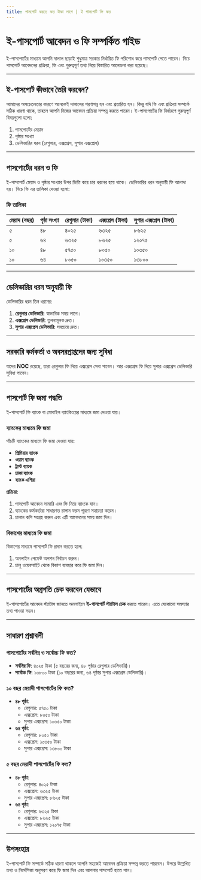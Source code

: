 ```yaml
---
title: পাসপোর্ট করতে কত টাকা লাগে | ই পাসপোর্ট ফি কত
---
```

# ই-পাসপোর্ট আবেদন ও ফি সম্পর্কিত গাইড

ই-পাসপোর্টের মাধ্যমে আপনি দালাল ছাড়াই শুধুমাত্র সরকার নির্ধারিত ফি পরিশোধ করে পাসপোর্ট পেতে পারেন। নিচে পাসপোর্ট আবেদনের প্রক্রিয়া, ফি এবং গুরুত্বপূর্ণ তথ্য নিয়ে বিস্তারিত আলোচনা করা হয়েছে।

---

## ই-পাসপোর্ট কীভাবে তৈরি করবেন?
আমাদের অসচেতনতার কারণে অনেকেই দালালের শরণাপন্ন হন এবং প্রতারিত হন। কিন্তু যদি ফি এবং প্রক্রিয়া সম্পর্কে সঠিক ধারণা থাকে, তাহলে আপনি নিজের আবেদন প্রক্রিয়া সম্পন্ন করতে পারেন। ই-পাসপোর্টের ফি নির্ধারণে গুরুত্বপূর্ণ বিষয়গুলো হলো:
1. পাসপোর্টের মেয়াদ
2. পৃষ্ঠার সংখ্যা
3. ডেলিভারির ধরন (রেগুলার, এক্সপ্রেস, সুপার এক্সপ্রেস)

---

## পাসপোর্টের ধরন ও ফি
ই-পাসপোর্ট মেয়াদ ও পৃষ্ঠার সংখ্যার উপর ভিত্তি করে চার ধরনের হয়ে থাকে। ডেলিভারির ধরন অনুযায়ী ফি আলাদা হয়। নিচে ফি এর তালিকা দেওয়া হলো:

### ফি তালিকা
| মেয়াদ (বছর) | পৃষ্ঠা সংখ্যা | রেগুলার (টাকা) | এক্সপ্রেস (টাকা) | সুপার এক্সপ্রেস (টাকা) |
|--------------|---------------|-----------------|------------------|-----------------------|
| ৫            | ৪৮            | ৪০২৫            | ৬৩২৫             | ৮৬২৫                  |
| ৫            | ৬৪            | ৬৩২৫            | ৮৬২৫             | ১২০৭৫                 |
| ১০           | ৪৮            | ৫৭৫০            | ৮০৫০             | ১০৩৫০                 |
| ১০           | ৬৪            | ৮০৫০            | ১০৩৫০            | ১৩৮০০                 |

---

## ডেলিভারির ধরন অনুযায়ী ফি
ডেলিভারির ধরন তিন ধরনের:
1. **রেগুলার ডেলিভারি**: স্বাভাবিক সময় লাগে।
2. **এক্সপ্রেস ডেলিভারি**: তুলনামূলক দ্রুত।
3. **সুপার এক্সপ্রেস ডেলিভারি**: সবচেয়ে দ্রুত।

---

## সরকারি কর্মকর্তা ও অবসরপ্রাপ্তদের জন্য সুবিধা
যাদের **NOC** রয়েছে, তারা রেগুলার ফি দিয়ে এক্সপ্রেস সেবা পাবেন। আর এক্সপ্রেস ফি দিয়ে সুপার এক্সপ্রেস ডেলিভারি সুবিধা পাবেন।

---

## পাসপোর্ট ফি জমা পদ্ধতি
ই-পাসপোর্ট ফি ব্যাংক বা মোবাইল ব্যাংকিংয়ের মাধ্যমে জমা দেওয়া যায়।

### ব্যাংকের মাধ্যমে ফি জমা
পাঁচটি ব্যাংকের মাধ্যমে ফি জমা দেওয়া যায়:
- **প্রিমিয়ার ব্যাংক**
- **ওয়ান ব্যাংক**
- **ট্রাস্ট ব্যাংক**
- **ঢাকা ব্যাংক**
- **ব্যাংক এশিয়া**

**প্রক্রিয়া**:
1. পাসপোর্ট আবেদন সামারি এবং ফি নিয়ে ব্যাংকে যান।
2. ব্যাংকের কর্মকর্তারা সাধারণত চালান ফরম পূরণে সহায়তা করেন।
3. চালান কপি সংগ্রহ করুন এবং এটি আবেদনের সময় জমা দিন।

### বিকাশের মাধ্যমে ফি জমা
বিকাশের মাধ্যমে পাসপোর্ট ফি প্রদান করতে হলে:
1. অনলাইন পেমেন্ট অপশন নির্বাচন করুন।
2. চালু ওয়েবসাইট থেকে বিকাশ ব্যবহার করে ফি জমা দিন।

---

## পাসপোর্টের অগ্রগতি চেক করবেন যেভাবে
ই-পাসপোর্টের আবেদন স্ট্যাটাস জানতে অনলাইনে **ই-পাসপোর্ট স্ট্যাটাস চেক** করতে পারেন। এতে যেকোনো সমস্যার তথ্য পাওয়া সম্ভব।

---

## সাধারণ প্রশ্নাবলী

### পাসপোর্টের সর্বনিম্ন ও সর্বোচ্চ ফি কত?
- **সর্বনিম্ন ফি**: ৪০২৫ টাকা (৫ বছরের জন্য, ৪৮ পৃষ্ঠার রেগুলার ডেলিভারি)।
- **সর্বোচ্চ ফি**: ১৩৮০০ টাকা (১০ বছরের জন্য, ৬৪ পৃষ্ঠার সুপার এক্সপ্রেস ডেলিভারি)।

### ১০ বছর মেয়াদী পাসপোর্টের ফি কত?
- **৪৮ পৃষ্ঠা**:
  - রেগুলার: ৫৭৫০ টাকা
  - এক্সপ্রেস: ৮০৫০ টাকা
  - সুপার এক্সপ্রেস: ১০৩৫০ টাকা
- **৬৪ পৃষ্ঠা**:
  - রেগুলার: ৮০৫০ টাকা
  - এক্সপ্রেস: ১০৩৫০ টাকা
  - সুপার এক্সপ্রেস: ১৩৮০০ টাকা

### ৫ বছর মেয়াদী পাসপোর্টের ফি কত?
- **৪৮ পৃষ্ঠা**:
  - রেগুলার: ৪০২৫ টাকা
  - এক্সপ্রেস: ৬৩২৫ টাকা
  - সুপার এক্সপ্রেস: ৮৬২৫ টাকা
- **৬৪ পৃষ্ঠা**:
  - রেগুলার: ৬৩২৫ টাকা
  - এক্সপ্রেস: ৮৬২৫ টাকা
  - সুপার এক্সপ্রেস: ১২০৭৫ টাকা

---

## উপসংহার
ই-পাসপোর্ট ফি সম্পর্কে সঠিক ধারণা থাকলে আপনি সহজেই আবেদন প্রক্রিয়া সম্পন্ন করতে পারবেন। উপরে উল্লেখিত তথ্য ও নির্দেশিকা অনুসরণ করে ফি জমা দিন এবং আপনার পাসপোর্ট হাতে পান।
